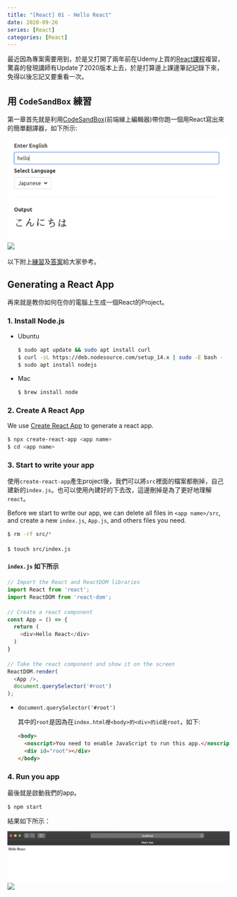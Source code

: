 ```yaml
---
title: "[React] 01 - Hello React"
date: 2020-09-26
series: [React]
categories: [React]
---
```


最近因為專案需要用到，於是又打開了兩年前在Udemy上買的[React課程](https://www.udemy.com/course/react-redux/)複習，
驚喜的發現講師有Update了2020版本上去，於是打算邊上課邊筆記記錄下來，
免得以後忘記又要重看一次。

## 用 `CodeSandBox` 練習

第一章首先就是利用[CodeSandBox](https://codesandbox.io/index2)(前端線上編輯器)帶你跑一個用React寫出來的簡單翻譯器，如下所示:

![](images/example.png)
![](/my-blog/images/React/01-hello-react/example.png)

以下附上[練習](https://codesandbox.io/s/react-yud4c)及[答案](https://codesandbox.io/s/react-jg4cq)給大家參考。

## Generating a React App

再來就是教你如何在你的電腦上生成一個React的Project。

### 1. Install Node.js

- Ubuntu

    ```bash
    $ sudo apt update && sudo apt install curl
    $ curl -sL https://deb.nodesource.com/setup_14.x | sudo -E bash -
    $ sudo apt install nodejs
    ```

- Mac

    ```bash
    $ brew install node
    ```

### 2. Create A React App

We use [Create React App](https://github.com/facebook/create-react-app) to generate a react app.

```bash
$ npx create-react-app <app name>
$ cd <app name>
```

### 3. Start to write your app

使用`create-react-app`產生project後，我們可以將`src`裡面的檔案都刪掉，自己建新的`index.js`。也可以使用內建好的下去改，這邊刪掉是為了更好地理解`react`。

Before we start to write our app, we can delete all files in `<app name>/src`, and create a new `index.js`, `App.js`, and others files you need.

```bash
$ rm -rf src/*

$ touch src/index.js
```

#### `index.js` 如下所示

```javascript
// Import the React and ReactDOM libraries
import React from 'react';
import ReactDOM from 'react-dom';

// Create a react component
const App = () => {
  return (
    <div>Hello React</div>
  )
}

// Take the react component and show it on the screen
ReactDOM.render(
  <App />,
  document.querySelector('#root')
);
```

- `document.querySelector('#root')`

    其中的`root`是因為在`index.html裡<body>的<div>的id是root`，如下:

    ```html
    <body>
      <noscript>You need to enable JavaScript to run this app.</noscript>
      <div id="root"></div>
    </body>
    ```

### 4. Run you app

最後就是啟動我們的app。

```
$ npm start
```

結果如下所示：

![](images/result.png)
![](/my-blog/images/React/01-hello-react/result.png)
